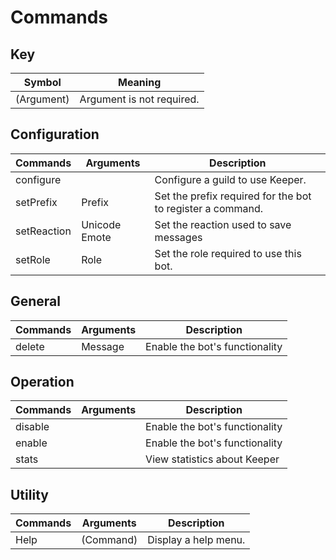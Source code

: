 # Commands

## Key 
| Symbol      | Meaning                        |
| ----------- | ------------------------------ |
| (Argument)  | Argument is not required.      |

## Configuration
| Commands    | Arguments     | Description                                                |
| ----------- | ------------- | ---------------------------------------------------------- |
| configure   |               | Configure a guild to use Keeper.                           |
| setPrefix   | Prefix        | Set the prefix required for the bot to register a command. |
| setReaction | Unicode Emote | Set the reaction used to save messages                     |
| setRole     | Role          | Set the role required to use this bot.                     |

## General
| Commands | Arguments | Description                    |
| -------- | --------- | ------------------------------ |
| delete   | Message   | Enable the bot's functionality |

## Operation
| Commands | Arguments | Description                    |
| -------- | --------- | ------------------------------ |
| disable  |           | Enable the bot's functionality |
| enable   |           | Enable the bot's functionality |
| stats    |           | View statistics about Keeper   |

## Utility
| Commands | Arguments | Description          |
| -------- | --------- | -------------------- |
| Help     | (Command) | Display a help menu. |

